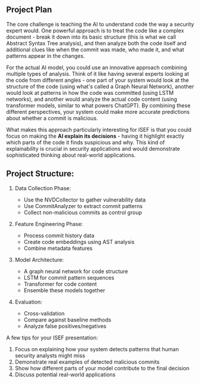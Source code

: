 ## Project Plan

The core challenge is teaching the AI to understand code the way a security expert would. One powerful approach is to treat the code like a complex document - break it down into its basic structure (this is what we call Abstract Syntax Tree analysis), and then analyze both the code itself and additional clues like when the commit was made, who made it, and what patterns appear in the changes.

For the actual AI model, you could use an innovative approach combining multiple types of analysis. Think of it like having several experts looking at the code from different angles - one part of your system would look at the structure of the code (using what's called a Graph Neural Network), another would look at patterns in how the code was committed (using LSTM networks), and another would analyze the actual code content (using transformer models, similar to what powers ChatGPT). By combining these different perspectives, your system could make more accurate predictions about whether a commit is malicious.

What makes this approach particularly interesting for ISEF is that you could focus on making the **AI explain its decisions** - having it highlight exactly which parts of the code it finds suspicious and why. This kind of explainability is crucial in security applications and would demonstrate sophisticated thinking about real-world applications.

## Project Structure:

1. Data Collection Phase:
   - Use the NVDCollector to gather vulnerability data
   - Use CommitAnalyzer to extract commit patterns
   - Collect non-malicious commits as control group

2. Feature Engineering Phase:
   - Process commit history data
   - Create code embeddings using AST analysis
   - Combine metadata features

3. Model Architecture:
   - A graph neural network for code structure
   - LSTM for commit pattern sequences
   - Transformer for code content
   - Ensemble these models together

4. Evaluation:
   - Cross-validation
   - Compare against baseline methods
   - Analyze false positives/negatives

A few tips for your ISEF presentation:
1. Focus on explaining how your system detects patterns that human security analysts might miss
2. Demonstrate real examples of detected malicious commits
3. Show how different parts of your model contribute to the final decision
4. Discuss potential real-world applications